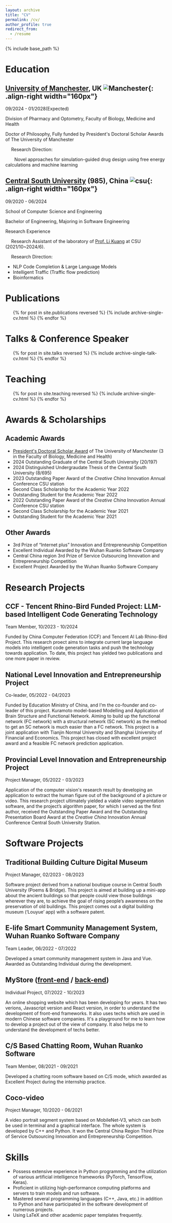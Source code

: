```yaml
---
layout: archive
title: "CV"
permalink: /cv/
author_profile: true
redirect_from:
  - /resume
---
```


{% include base_path %}

Education
======
## [University of Manchester](https://www.manchester.ac.uk), UK ![Manchester](https://leannetn.github.io/academicpage/images/manchester.png){: .align-right width="160px"}

09/2024 - 01/2028(Expected)

Division of Pharmacy and Optometry, Faculty of Biology, Medicine and Health

Doctor of Philosophy, Fully funded by President's Doctoral Scholar Awards of The University of Manchester

&emsp; Research Direction:

&emsp;&emsp;Novel approaches for simulation-guided drug design using free energy calculations and machine learning

## [Central South University](https://www.csu.edu.cn) (985), China ![csu](https://leannetn.github.io/academicpage/images/csu.png){: .align-right width="160px"}

09/2020 - 06/2024

School of Computer Science and Engineering

Bachelor of Engineering, Majoring in Software Engineering

Research Experience

&emsp; Research Assistant of the laboratory of [Prof. Li Kuang](https://faculty.csu.edu.cn/kuangli/en/index/3343/list/index.htm) at CSU (2021/10~2024/6).

&emsp; Research Direction:

- NLP Code Completion & Large Language Models
- Intelligent Traffic (Traffic flow prediction)
- Bioinformatics


Publications
======
  <ul>{% for post in site.publications reversed %}
    {% include archive-single-cv.html %}
  {% endfor %}</ul>
  
Talks & Conference Speaker
======
  <ul>{% for post in site.talks reversed %}
    {% include archive-single-talk-cv.html  %}
  {% endfor %}</ul>
  
Teaching
======
  <ul>{% for post in site.teaching reversed %}
    {% include archive-single-cv.html %}
  {% endfor %}</ul>
  
Awards & Scholarships
===
## Academic Awards
- [President's Doctoral Scholar Award](https://www.presidentsaward.manchester.ac.uk/) of The University of Manchester (3 in the Faculty of Biology, Medicine and Health)
- 2024 Outstanding Graduate of the Central South University (20/197)
- 2024 Distinguished Undergraudate Thesis of the Central South University (8/695)
- 2023 Outstanding Paper Award of the <i>Creative China</i> Innovation Annual Conference CSU station
- Second Class Scholarship for the Academic Year 2022
- Outstanding Student for the Academic Year 2022
- 2022 Outstanding Paper Award of the <i>Creative China</i> Innovation Annual Conference CSU station
- Second Class Scholarship for the Academic Year 2021
- Outstanding Student for the Academic Year 2021

## Other Awards
- 3rd Prize of “Internet plus” Innovation and Entrepreneurship Competition
- Excellent Individual Awarded by the Wuhan Ruanko Software Company
- Central China region 3rd Prize of Service Outsourcing Innovation and Entrepreneurship Competition
- Excellent Project Awarded by the Wuhan Ruanko Software Company


Research Projects
===
## CCF - Tencent Rhino-Bird Funded Project: LLM-based Intelligent Code Generating Technology
Team Member, 10/2023 - 10/2024

Funded by China Computer Federation (CCF) and Tencent AI Lab Rhino-Bird Project. This research proect aims to integrate current large language models into intelligent code generation tasks and push the technology towards application. To date, this project has yielded two publications and one more paper in review.

## National Level Innovation and Entrepreneurship Project
Co-leader, 05/2022 - 04/2023

Funded by Education Ministry of China, and I'm  the co-founder and co-leader of this project. Kuramoto model-based Modelling and Application of Brain Structure and Functional Network. Aiming to build up the functional network (FC network) with a structural network (SC network) as the method to get an SC network is much easier than a FC network. This project is a joint application with Tianjin Normal University and Shanghai University of Financial and Economics. This project has closed with excellent project award and a feasible FC network prediction application.

## Provincial Level Innovation and Entrepreneurship Project
Project Manager, 05/2022 - 03/2023

Application of the computer vision's research result by developing an application to extract the human figure out of the background of a picture or video. This research project ultimately yielded a viable video segmentation software, and the project’s algorithm paper, for which I served as the first author, received the Outstanding Paper Award and the Outstanding Presentation Board Award at the <i>Creative China</i> Innovation Annual Conference Central South University Station.

Software Projects
===
## Traditional Building Culture Digital Museum
Project Manager, 02/2023 - 08/2023

Software project derived from a national boutique course in Central South University (Poems & Bridge). This project is aimed at building up a mini-app about the ancient buildings so that people could view those buildings wherever they are, to achieve the goal of rising people’s awareness on the preservation of old buildings. This project comes out a digital building museum (‘Louyue’ app) with a software patent.

## E-life Smart Community Management System, Wuhan Ruanko Software Company
Team Leader, 06/2022 - 07/2022

Developed a smart community management system in Java and Vue. Awarded as Outstanding
Individual during the development.

## MyStore ([front-end](https://github.com/LeanneTN/mystore-front-web) / [back-end](https://github.com/LeanneTN/mystore-api-dev))
Individual Project, 07/2022 - 10/2023

An online shopping website which has been developing for years. It has two verions, Javascript version and React version, in order to understand the development of front-end frameworks. It also uses techs which are used in modern Chinese software companies. It's a playground for me to learn how to develop a project out of the view of company. It also helps me to understand the development of techs better.

## C/S Based Chatting Room, Wuhan Ruanko Software
Team Member, 08/2021 - 09/2021

Developed a chatting room software based on C/S mode, which awarded as Excellent Project during the internship practice.

## Coco-video
Project Manager, 10/2020 - 06/2021

A video portrait segment system based on MobileNet-V3, which can both be used in terminal and a graphical interface. The whole system is developed by C++ and Python. It won the Central China Region Third Prize of Service Outsourcing Innovation and Entrepreneurship Competition.

Skills
===
-	Possess extensive experience in Python programming and the utilization of various artificial intelligence frameworks (PyTorch, TensorFlow, Keras).
- Proficient in utilizing high-performance computing platforms and servers to train models and run software.
- Mastered several programming languages (C++, Java, etc.) in addition to Python and have participated in the software development of numerous projects. 
- Using LaTeX and other academic paper templates frequently.
